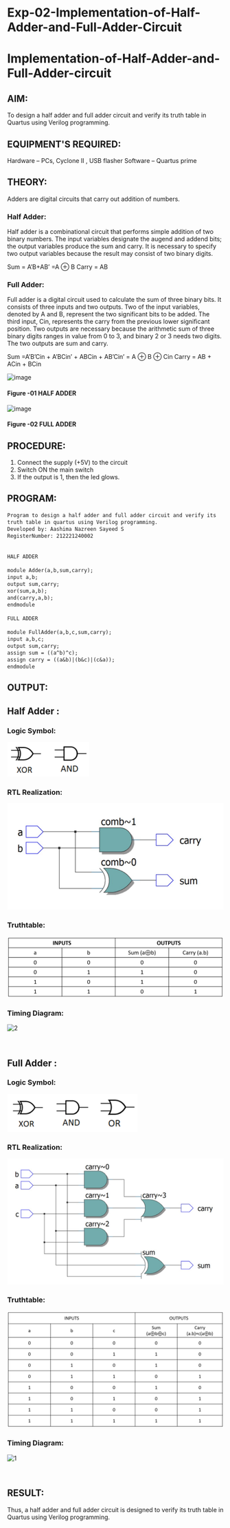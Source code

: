 # Exp-02-Implementation-of-Half-Adder-and-Full-Adder-Circuit

# Implementation-of-Half-Adder-and-Full-Adder-circuit
## AIM:
To design a half adder and full adder circuit and verify its truth table in Quartus using Verilog programming.

## EQUIPMENT'S REQUIRED:
Hardware – PCs, Cyclone II , USB flasher
Software – Quartus prime

## THEORY:
Adders are digital circuits that carry out addition of numbers.


### Half Adder:
Half adder is a combinational circuit that performs simple addition of two binary numbers. The input variables designate the augend and addend bits; the output variables produce the sum and carry. It is necessary to specify two output variables because the result may consist of two binary digits.

Sum = A’B+AB’ =A ⊕ B Carry = AB

### Full Adder:
Full adder is a digital circuit used to calculate the sum of three binary bits. It consists of three inputs and two outputs. Two of the input variables, denoted by A and B, represent the two significant bits to be added. The third input, Cin, represents the carry from the previous lower significant position. Two outputs are necessary because the arithmetic sum of three binary digits ranges in value from 0 to 3, and binary 2 or 3 needs two digits. The two outputs are sum and carry.

Sum =A’B’Cin + A’BCin’ + ABCin + AB’Cin’ = A ⊕ B ⊕ Cin Carry = AB + ACin + BCin

 ![image](https://user-images.githubusercontent.com/36288975/163552156-a13e5a56-c638-4110-97d9-8896907c8d25.png)

#### Figure -01 HALF ADDER 


![image](https://user-images.githubusercontent.com/36288975/163552057-b3547877-6d07-45b4-b7e0-bcfebfad9e1d.png)

#### Figure -02 FULL ADDER 

## PROCEDURE:

1. Connect the supply (+5V) to the circuit
2. Switch ON the main switch
3. If the output is 1, then the led glows.

## PROGRAM:
```
Program to design a half adder and full adder circuit and verify its truth table in quartus using Verilog programming.
Developed by: Aashima Nazreen Sayeed S
RegisterNumber: 212221240002


HALF ADDER

module Adder(a,b,sum,carry);
input a,b;
output sum,carry;
xor(sum,a,b);
and(carry,a,b);
endmodule 

FULL ADDER

module FullAdder(a,b,c,sum,carry);
input a,b,c;
output sum,carry;
assign sum = ((a^b)^c);
assign carry = ((a&b)|(b&c)|(c&a));
endmodule
```

## OUTPUT:
## Half Adder : 
### Logic Symbol:
![output](./halfgate.png)
<br> 

### RTL Realization:
![output](./hrtl.png)
<br>

### Truthtable:
![output](./haddtable.png)
<br>

### Timing Diagram:
![2](https://user-images.githubusercontent.com/93427086/166093437-857933fe-2543-4700-a612-970e46cf99e5.jpeg)

<br>


## Full Adder : 
### Logic Symbol:
![output](./fullgate.png)
<br>

### RTL Realization:
![output](./frtl.png)
<br>

### Truthtable:
![output](./faddtable.png)
<br>

### Timing Diagram:
![1](https://user-images.githubusercontent.com/93427086/166093442-dac48f98-dab9-46e9-974e-9a879a24f14f.jpeg)

<br>

## RESULT:
Thus, a half adder and full adder circuit is designed to verify its truth table in Quartus using Verilog programming.
